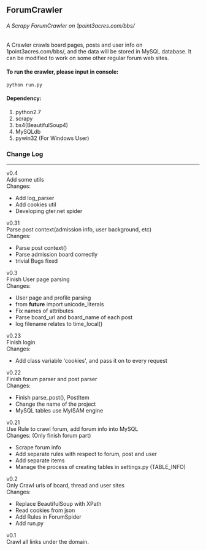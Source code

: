 ForumCrawler
------
###### A Scrapy ForumCrawler on 1point3acres.com/bbs/

A Crawler crawls board pages, posts and user info on 1point3acres.com/bbs/,
and the data will be stored in MySQL database.
It can be modified to work on some other regular forum web sites.

#### To run the crawler, please input in console:
    python run.py

#### Dependency:
1. python2.7<br>
2. scrapy<br>
3. bs4(BeautifulSoup4)<br>
4. MySQLdb<br>
5. pywin32 (For Windows User)<br>

### Change Log
------
v0.4<br>
Add some utils<br>
Changes:
* Add log_parser
* Add cookies util
* Developing gter.net spider

v0.31<br>
Parse post context(admission info, user background, etc)<br>
Changes:
* Parse post context()
* Parse admission board correctly
* trivial Bugs fixed

v0.3<br>
Finish User page parsing<br>
Changes:
* User page and profile parsing
* from __future__ import unicode_literals
* Fix names of attributes
* Parse board_url and board_name of each post
* log filename relates to time_local()

v0.23<br>
Finish login<br>
Changes:
* Add class variable 'cookies', and pass it on to every request

v0.22<br>
Finish forum parser and post parser<br>
Changes:
* Finish parse_post(), PostItem
* Change the name of the project
* MySQL tables use MyISAM engine

v0.21<br>
Use Rule to crawl forum, add forum info into MySQL<br>
Changes: (Only finish forum part)
* Scrape forum info
* Add separate rules with respect to forum, post and user
* Add separate items
* Manage the process of creating tables in settings.py (TABLE_INFO)

v0.2<br>
Only Crawl urls of board, thread and user sites<br>
Changes:
* Replace BeautifulSoup with XPath
* Read cookies from json
* Add Rules in ForumSpider
* Add run.py

v0.1<br>
Crawl all links under the domain.
